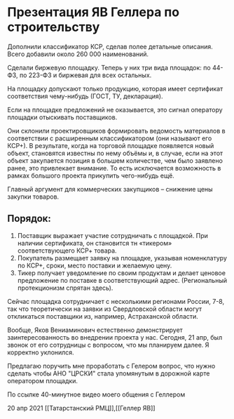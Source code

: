 # Презентация ЯВ Геллера по строительству

Дополнили классификатор КСР, сделав полее детальные описания. Всего добавили около 260 000 наименований.

Сделали биржевую площадку. Теперь у них три вида площадок: по 44-ФЗ, по 223-ФЗ и биржевая для всех остальных.

На площадку допускают только продукцию, которая имеет сертификат соответствия чему-нибудь (ГОСТ, ТУ, декларация).

Если на площадке предложений не оказывается, это сигнал оператору площадки отыскивать поставщиков.

Они склонили проектировщиков формировать ведомость материалов в соответствии с расширенным классификатором (они называют его КСР+). В результате, когда на торговой площадке появляется новый объект, становятся известны по нему объёмы и, в случае, если на этот объект закупается позиция в большем количестве, чем было заявлено ранее, это привлекает внимание. То есть исключается возможность в рамках большого проекта прикупить чего-нибудь ещё.

Главный аргумент для коммерческих закупщиков – снижение цены закупки товаров.

## Порядок:
1. Поставщик выражает участие сотрудничать с площадкой. При наличии сертификата, он становится тн «тикером» соответствующего КСР+ товара.
2. Покупатель размещает заявку на площадке, указывая номенклатуру по КСР+, сроки, место поставки и желаемую цену.
3. Тикер получает уведомление по своим продуктам и делает ценовое предложение по поставке в соответствующий адрес. (Региональный протекционизм спрятан здесь).

Сейчас площадка сотрудничает с несколькими регионами России, 7-8, так что теоретически на заявки из Свердловской области могут откликаться поставщики из, например, Астраханской области. 

Вообще, Яков Вениаминович естественно демонстрирует заинтересованность во внедрении проекта у нас. Сегодня, 21 апр, был звонок от его сотрудницы с вопросом, что мы планируем далее. Я корректно уклонился.

Предлагаю поручить мне проработать с Гелером вопрос, что нужно сделать чтобы АНО "ЦРСКИ" стала упомянутым в дорожной карте оператором площадки.

По ссылке 40-минутное видео моего общения с Геллером

20 апр 2021
[[Татарстанский РМЦ]],[[Геллер ЯВ]]


